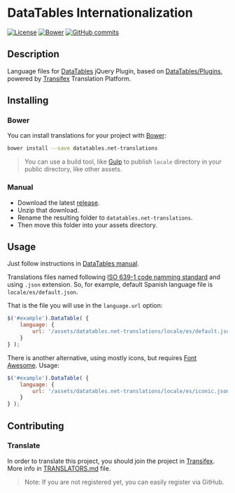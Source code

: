 # DataTables Internationalization
[![License](https://img.shields.io/bower/l/datatables.net-translations.svg)](LICENSE)
[![Bower](https://img.shields.io/bower/v/datatables.net-translations.svg)](http://bower.io/search/?q=datatables.net-translations)
[![GitHub commits](https://img.shields.io/github/commits-since/nelson6e65/datatables.net-translations/v0.2.0.svg)]()


## Description
Language files for [DataTables](http://datatables.net) jQuery Plugin, based on [DataTables/Plugins](https://github.com/DataTables/Plugins), powered by [Transifex](https://www.transifex.com/nelson6e65/datatables-translations/) Translation Platform.

## Installing

### Bower
You can install translations for your project with [Bower](http://bower.io):

```bash
bower install --save datatables.net-translations
```

>You can use a build tool, like [Gulp](http://gulpjs.com/) to publish `locale` directory in your public directory, like other assets.

### Manual
- Download the latest [release](https://github.com/nelson6e65/datatables.net-translations/releases).
- Unzip that download.
- Rename the resulting folder to `datatables.net-translations`.
- Then move this folder into your assets directory.


## Usage
Just follow instructions in [DataTables manual](http://datatables.net/manual/i18n).

Translations files named following [ISO 639-1 code namming standard](http://www.loc.gov/standards/iso639-2/php/code_list.php) and using `.json` extension.
So, for example, default Spanish language file is `locale/es/default.json`.

That is the file you will use in the `language.url` option:

```js
$('#example').DataTable( {
    language: {
        url: '/assets/datatables.net-translations/locale/es/default.json'
    }
} );
```

There is another alternative, using mostly icons, but requires [Font Awesome](http://fortawesome.github.io/Font-Awesome/). Usage:

```js
$('#example').DataTable( {
    language: {
        url: '/assets/datatables.net-translations/locale/es/iconic.json'
    }
} );
```

## Contributing

### Translate
In order to translate this project, you should join the project in [Transifex](https://www.transifex.com/nelson6e65/datatables-translations/). More info in [TRANSLATORS.md](TRANSLATORS.md) file.

>Note: If you are not registered yet, you can easily register via GitHub.
